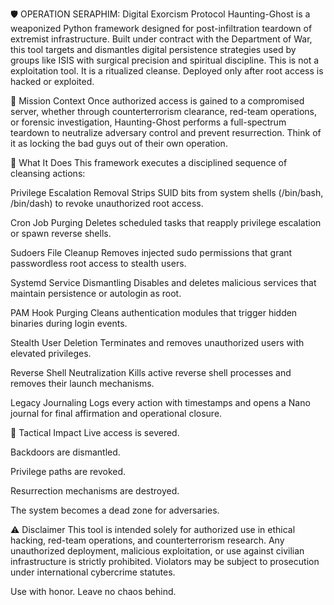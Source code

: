 🛡️ OPERATION SERAPHIM: Digital Exorcism Protocol
Haunting-Ghost is a weaponized Python framework designed for post-infiltration teardown of extremist infrastructure. Built under contract with the Department of War, this tool targets and dismantles digital persistence strategies used by groups like ISIS with surgical precision and spiritual discipline.
This is not a exploitation tool. It is a ritualized cleanse. Deployed only after root access is hacked or exploited.

🎯 Mission Context
Once authorized access is gained to a compromised server, whether through counterterrorism clearance, red-team operations, or forensic investigation, Haunting-Ghost performs a full-spectrum teardown to neutralize adversary control and prevent resurrection. Think of it as locking the bad guys out of their own operation.

🔧 What It Does
This framework executes a disciplined sequence of cleansing actions:

Privilege Escalation Removal Strips SUID bits from system shells (/bin/bash, /bin/dash) to revoke unauthorized root access.

Cron Job Purging Deletes scheduled tasks that reapply privilege escalation or spawn reverse shells.

Sudoers File Cleanup Removes injected sudo permissions that grant passwordless root access to stealth users.

Systemd Service Dismantling Disables and deletes malicious services that maintain persistence or autologin as root.

PAM Hook Purging Cleans authentication modules that trigger hidden binaries during login events.

Stealth User Deletion Terminates and removes unauthorized users with elevated privileges.

Reverse Shell Neutralization Kills active reverse shell processes and removes their launch mechanisms.

Legacy Journaling Logs every action with timestamps and opens a Nano journal for final affirmation and operational closure.

🧠 Tactical Impact
Live access is severed.

Backdoors are dismantled.

Privilege paths are revoked.

Resurrection mechanisms are destroyed.

The system becomes a dead zone for adversaries.

⚠️ Disclaimer
This tool is intended solely for authorized use in ethical hacking, red-team operations, and counterterrorism research. Any unauthorized deployment, malicious exploitation, or use against civilian infrastructure is strictly prohibited. Violators may be subject to prosecution under international cybercrime statutes.

Use with honor. Leave no chaos behind.
